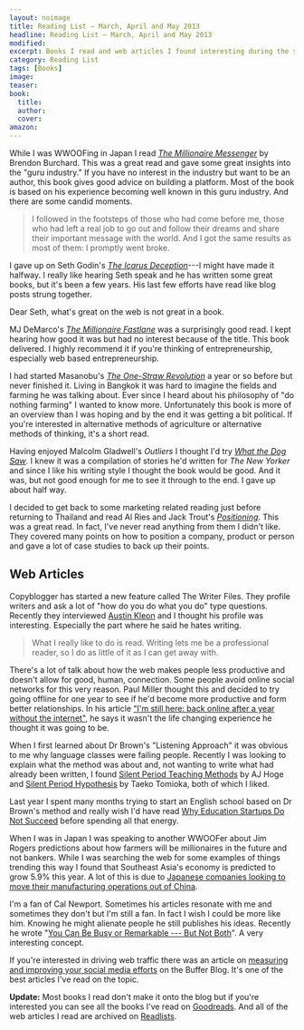 ```yaml
---
layout: noimage
title: Reading List — March, April and May 2013
headline: Reading List — March, April and May 2013
modified:
excerpt: Books I read and web articles I found interesting during the spring of 2013.
category: Reading List
tags: [Books]
image:
teaser:
book:
  title:
  author:
  cover:
amazon:
---
```


While I was WWOOFing in Japan I read [_The Millionaire Messenger_](http://www.amazon.com/gp/product/B005HF4DQA/ref=as_li_ss_tl?ie=UTF8&camp=1789&creative=390957&creativeASIN=B005HF4DQA&linkCode=as2&tag=bnomics-20) by Brendon Burchard. This was a great read and gave some great insights into the "guru industry." If you have no interest in the industry but want to be an author, this book gives good advice on building a platform. Most of the book is based on his experience becoming well known in this guru industry. And there are some candid moments.

> I followed in the footsteps of those who had come before me, those who had left a real job to go out and follow their dreams and share their important message with the world. And I got the same results as most of them: I promptly went broke.

I gave up on Seth Godin's [_The Icarus Deception_](http://www.amazon.com/gp/product/1591846072/ref=as_li_ss_tl?ie=UTF8&camp=1789&creative=390957&creativeASIN=1591846072&linkCode=as2&tag=bnomics-20)---I might have made it halfway. I really like hearing Seth speak and he has written some great books, but it's been a few years. His last few efforts have read like blog posts strung together.

Dear Seth, what's great on the web is not great in a book.

MJ DeMarco's [_The Millionaire Fastlane_](http://www.amazon.com/gp/product/B004BDOUAI/ref=as_li_ss_tl?ie=UTF8&camp=1789&creative=390957&creativeASIN=B004BDOUAI&linkCode=as2&tag=bnomics-20) was a surprisingly good read. I kept hearing how good it was but had no interest because of the title. This book delivered. I highly recommend it if you're thinking of entrepreneurship, especially web based entrepreneurship.

I had started Masanobu's [_The One-Straw Revolution_](http://www.amazon.com/gp/product/B003WUYP74/ref=as_li_ss_tl?ie=UTF8&camp=1789&creative=390957&creativeASIN=B003WUYP74&linkCode=as2&tag=bnomics-20) a year or so before but never finished it. Living in Bangkok it was hard to imagine the fields and farming he was talking about. Ever since I heard about his philosophy of "do nothing farming" I wanted to know more. Unfortunately this book is more of an overview than I was hoping and by the end it was getting a bit political. If you're interested in alternative methods of agriculture or alternative methods of thinking, it's a short read.

Having enjoyed Malcolm Gladwell's _Outliers_ I thought I'd try [_What the Dog Saw_](http://www.amazon.com/gp/product/0316076201/ref=as_li_ss_tl?ie=UTF8&camp=1789&creative=390957&creativeASIN=0316076201&linkCode=as2&tag=bnomics-20). I knew it was a compilation of stories he'd written for _The New Yorker_ and since I like his writing style I thought the book would be good. And it was, but not good enough for me to see it through to the end. I gave up about half way.

I decided to get back to some marketing related reading just before returning to Thailand and read Al Ries and Jack Trout's [_Positioning_](http://www.amazon.com/gp/product/B006B7LQ90/ref=as_li_ss_tl?ie=UTF8&camp=1789&creative=390957&creativeASIN=B006B7LQ90&linkCode=as2&tag=bnomics-20). This was a great read. In fact, I've never read anything from them I didn't like. They covered many points on how to position a company, product or person and gave a lot of case studies to back up their points.

## Web Articles

Copyblogger has started a new feature called The Writer Files. They profile writers and ask a lot of "how do you do what you do" type questions. Recently they interviewed [Austin Kleon](http://www.copyblogger.com/how-austin-kleon-writes/) and I thought his profile was interesting. Especially the part where he said he hates writing.

> What I really like to do is read. Writing lets me be a professional reader, so I do as little of it as I can get away with.

There's a lot of talk about how the web makes people less productive and doesn't allow for good, human, connection. Some people avoid online social networks for this very reason. Paul Miller thought this and decided to try going offline for one year to see if he'd become more productive and form better relationships. In his article ["I'm still here: back online after a year without the internet"](http://www.theverge.com/2013/5/1/4279674/im-still-here-back-online-after-a-year-without-the-internet), he says it wasn't the life changing experience he thought it was going to be.

When I first learned about Dr Brown's "Listening Approach" it was obvious to me why language classes were failing people. Recently I was looking to explain what the method was about and, not wanting to write what had already been written, I found [Silent Period Teaching Methods](http://effortlessacquisition.blogspot.com/2004/06/silent-period-teaching-methods.html) by AJ Hoge and [Silent Period Hypothesis](http://homepage3.nifty.com/park/silent.htm) by Taeko Tomioka, both of which I liked.

Last year I spent many months trying to start an English school based on Dr Brown's method and really wish I'd have read [Why Education Startups Do Not Succeed](http://avichal.wordpress.com/2011/10/07/why-education-startups-do-not-succeed/) before spending all that energy.

When I was in Japan I was speaking to another WWOOFer about Jim Rogers predictions about how farmers will be millionaires in the future and not bankers. While I was searching the web for some examples of things trending this way I found that Southeast Asia's economy is predicted to grow 5.9% this year. A lot of this is due to [Japanese companies looking to move their manufacturing operations out of China](http://www.businessweek.com/printer/articles/95880-battered-in-china-japan-inc-dot-looks-to-southeast-asia).

I'm a fan of Cal Newport. Sometimes his articles resonate with me and sometimes they don't but I'm still a fan. In fact I wish I could be more like him. Knowing he might alienate people he still publishes his ideas. Recently he wrote "[You Can Be Busy or Remarkable --- But Not Both](http://calnewport.com/blog/2013/04/03/you-can-be-busy-or-remarkable-but-not-both/)". A very interesting concept.

If you're interested in driving web traffic there was an article on [measuring and improving your social media efforts](http://blog.bufferapp.com/social-media-metrics-improve) on the Buffer Blog. It's one of the best articles I've read on the topic.

**Update:** Most books I read don't make it onto the blog but if you're interested you can see all the books I've read on [Goodreads](https://www.goodreads.com/bradonomics). And all of the web articles I read are archived on [Readlists](http://readlists.com/user/bradonomics/).